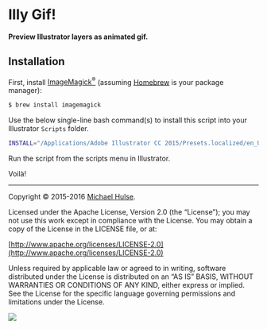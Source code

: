 # Illy Gif!

**Preview Illustrator layers as animated gif.**

## Installation

First, install [ImageMagick<sup>®</sup>](http://www.imagemagick.org/) (assuming [Homebrew](http://brew.sh/) is your package manager):

```bash
$ brew install imagemagick
```

Use the below single-line bash command(s) to install this script into your Illustrator `Scripts` folder.

```bash
INSTALL="/Applications/Adobe Illustrator CC 2015/Presets.localized/en_US/Scripts/@mhulse"; mkdir -pv "$INSTALL" && curl -#L https://github.com/mhulse/illy-gif/tarball/master | tar -xzv --strip-components 1 --include="*/*.jsx" --exclude=*/**/* -C "$INSTALL";
```

Run the script from the scripts menu in Illustrator.

Voilà!

---

Copyright © 2015-2016 [Michael Hulse](http://mky.io).

Licensed under the Apache License, Version 2.0 (the “License”); you may not use this work except in compliance with the License. You may obtain a copy of the License in the LICENSE file, or at:

[http://www.apache.org/licenses/LICENSE-2.0](http://www.apache.org/licenses/LICENSE-2.0)

Unless required by applicable law or agreed to in writing, software distributed under the License is distributed on an “AS IS” BASIS, WITHOUT WARRANTIES OR CONDITIONS OF ANY KIND, either express or implied. See the License for the specific language governing permissions and limitations under the License.

<img src="https://github.global.ssl.fastly.net/images/icons/emoji/octocat.png">

